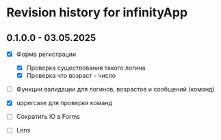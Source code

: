 # Revision history for infinityApp

## 0.1.0.0 - 03.05.2025

- [x] Форма регистрации
    - [x] Проверка существования такого логина
    - [x] Проверка что возраст - число

- [ ] Функции валидации для логинов, возрастов и сообщений (команд)

- [x] uppercase для проверки команд
- [ ] Сократить IO в Forms
- [ ] Lens